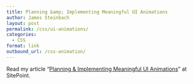 ```yaml
---
title: Planning &amp; Implementing Meaningful UI Animations
author: James Steinbach
layout: post
permalink: /css/ui-animations/
categories:
  - CSS
format: link
outbound_url: /css-animation/
---
```

Read my article &#8220;<a href="/css-animation/" title="Planning & Implementing Meaningful UI Animations" target="_blank">Planning &amp; Implementing Meaningful UI Animations</a>&#8221; at SitePoint.